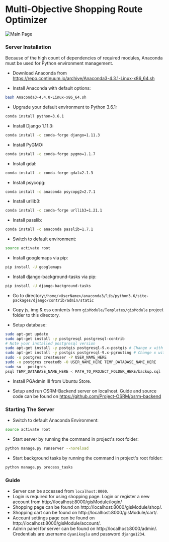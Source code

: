# Multi-Objective Shopping Route Optimizer

![Main Page](https://i.hizliresim.com/N1GbVO.png)

### Server Installation

Because of the high count of dependencies of required modules, Anaconda must be used for Python environment management.

- Download Anaconda from https://repo.continuum.io/archive/Anaconda3-4.3.1-Linux-x86_64.sh

- Install Anaconda with default options:
```sh
bash Anaconda3-4.4.0-Linux-x86_64.sh
```
- Upgrade your default environment to Python 3.6.1:
```sh
conda install python=3.6.1
```
- Install Django 1.11.3:
```sh
conda install -c conda-forge django=1.11.3
```
- Install PyGMO:
```sh
conda install -c conda-forge pygmo=1.1.7
```
- Install gdal:
```sh
conda install -c conda-forge gdal=2.1.3
```
- Install psycopg:
```sh
conda install -c anaconda psycopg2=2.7.1
```
- Install urllib3:
```sh
conda install -c conda-forge urllib3=1.21.1
```
- Install passlib:
```sh
conda install -c anaconda passlib=1.7.1
```
- Switch to default environment:
```sh
source activate root
```
- Install googlemaps via pip:
```sh
pip install -U googlemaps
```
- Install django-background-tasks via pip:
```sh
pip install -U django-background-tasks
```

- Go to directory:`/home/<UserName>/anaconda3/lib/python3.6/site-packages/django/contrib/admin/static`

- Copy js, img & css contents from `gisModule/Templates/gisModule` project folder to this directory.

- Setup database:
```sh
sudo apt-get update
sudo apt-get install -y postgresql postgresql-contrib
# Note your installed postgresql version
sudo apt-get install -y postgis postgresql-9.x-postgis # Change x with your postgresql version
sudo apt-get install -y postgis postgresql-9.x-pgrouting # Change x with your postgresql version
sudo -u postgres createuser -P USER_NAME_HERE
sudo -u postgres createdb -O USER_NAME_HERE TEMP_DATABASE_NAME_HERE
sudo su - postgres
psql TEMP_DATABASE_NAME_HERE < PATH_TO_PROJECT_FOLDER_HERE/backup.sql
```
- Install PGAdmin III from Ubuntu Store.

- Setup and run OSRM-Backend server on localhost. Guide and source code can be found on https://github.com/Project-OSRM/osrm-backend

### Starting The Server

- Switch to default Anaconda Environment:
```sh
source activate root
```
- Start server by running the command in project's root folder:
```sh
python manage.py runserver --noreload
```
- Start background tasks by running the command in project's root folder:
```sh
python manage.py process_tasks
```

### Guide

- Server can be accessed from `localhost:8000`.
- Login is required for using shopping page. Login or register a new account from http://localhost:8000/gisModule/login/ 
- Shopping page can be found on http://localhost:8000/gisModule/shop/.
- Shopping cart can be found on http://localhost:8000/gisModule/cart/.
- Account settings page can be found on http://localhost:8000/gisModule/account/.
- Admin panel for server can be found on http://localhost:8000/admin/. Credentials are username `dyanikoglu` and password `django1234`.
